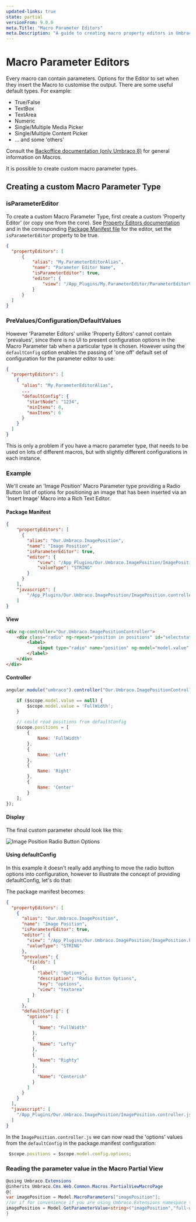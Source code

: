 ```yaml
---
updated-links: true
state: partial
versionFrom: 9.0.0
meta.Title: "Macro Parameter Editors"
meta.Description: "A guide to creating macro property editors in Umbraco"
---
```


# Macro Parameter Editors

Every macro can contain parameters. Options for the Editor to set when they insert the Macro to customise the output. There are some useful default types.  For example:

* True/False
* TextBox
* TextArea
* Numeric
* Single/Multiple Media Picker
* Single/Multiple Content Picker
* ... and some 'others'

Consult the [Backoffice documentation (only Umbraco 8)](../../Fundamentals/Backoffice) for general information on Macros.

It is possible to create custom macro parameter types.

## Creating a custom Macro Parameter Type

### isParameterEditor

To create a custom Macro Parameter Type, first create a custom 'Property Editor' (or copy one from the core). See [Property Editors documentation](../Property-Editors/index.md) and in the corresponding [Package Manifest file](../Property-Editors/package-manifest.md) for the editor, set the `isParameterEditor` property to be true.

```json
{
  "propertyEditors": [
      {
          "alias": "My.ParameterEditorAlias",
          "name": "Parameter Editor Name",
          "isParameterEditor": true,
          "editor": {
              "view": "/App_Plugins/My.ParameterEditor/ParameterEditorView.html"
          }
      }
  ]
}
```

### PreValues/Configuration/DefaultValues

However 'Parameter Editors' unlike 'Property Editors' cannot contain 'prevalues', since there is no UI to present configuration options in the Macro Parameter tab when a particular type is chosen. However using the `defaultConfig` option enables the passing of 'one off' default set of configuration for the parameter editor to use:

```json
{
  "propertyEditors": [
    {
      "alias": "My.ParameterEditorAlias",
      ...
      "defaultConfig": {
        "startNode": "1234",
        "minItems": 0,
        "maxItems": 6
      }
    }
  ]
}

```

This is only a problem if you have a macro parameter type, that needs to be used on lots of different macros, but with slightly different configurations in each instance.

### Example

We'll create an 'Image Position' Macro Parameter type providing a Radio Button list of options for positioning an image that has been inserted via an 'Insert Image' Macro into a Rich Text Editor.

#### Package Manifest

```json
{
    "propertyEditors": [
      {
        "alias": "Our.Umbraco.ImagePosition",
        "name": "Image Position",
        "isParameterEditor": true,
        "editor": {
            "view": "/App_Plugins/Our.Umbraco.ImagePosition/ImagePosition.html",
            "valueType": "STRING"
        }
      }
    ],
    "javascript": [
        "/App_Plugins/Our.Umbraco.ImagePosition/ImagePosition.controller.js"
    ]
}
```

#### View

```html
<div ng-controller="Our.Umbraco.ImagePositionController">
    <div class="radio" ng-repeat="position in positions" id="selectstatus-{{position.Name}}">
        <label>
            <input type="radio" name="position" ng-model="model.value" value="{{position.Name}}">{{position.Name}}
        </label>
    </div>
</div>
```

#### Controller

```javascript
angular.module("umbraco").controller("Our.Umbraco.ImagePositionController", function ($scope) {

    if ($scope.model.value == null) {
        $scope.model.value = 'FullWidth';
    }

    // could read positions from defaultConfig
    $scope.positions = [
        {
            Name: 'FullWidth'
        },
        {
            Name: 'Left'
        },
        {
            Name: 'Right'
        },
        {
            Name: 'Center'
        }
    ];
});
```

#### Display

The final custom parameter should look like this:

![Image Position Radio Button Options](images/image-position-v8.png)

#### Using defaultConfig

In this example it doesn't really add anything to move the radio button options into configuration, however to illustrate the concept of providing defaultConfig, let's do that:

The package manifest becomes:

```json
{
  "propertyEditors": [
    {
      "alias": "Our.Umbraco.ImagePosition",
      "name": "Image Position",
      "isParameterEditor": true,
      "editor": {
        "view": "/App_Plugins/Our.Umbraco.ImagePosition/ImagePosition.html",
        "valueType": "STRING"
      },
      "prevalues": {
        "fields": [
          {
            "label": "Options",
            "description": "Radio Button Options",
            "key": "options",
            "view": "textarea"
          }
        ]
      },
      "defaultConfig": {
        "options": [
          {
            "Name": "FullWidth"
          },
          {
            "Name": "Lefty"
          },
          {
            "Name": "Righty"
          },
          {
            "Name": "Centerish"
          }
        ]
      }
    }
  ],
  "javascript": [
    "/App_Plugins/Our.Umbraco.ImagePosition/ImagePosition.controller.js"
  ]
}
```

In the `ImagePosition.controller.js` we can now read the 'options' values from the `defaultConfig` in the package.manifest configuration:

```javascript
 $scope.positions = $scope.model.config.options;
```

### Reading the parameter value in the Macro Partial View

```csharp
@using Umbraco.Extensions
@inherits Umbraco.Cms.Web.Common.Macros.PartialViewMacroPage
@{
var imagePosition = Model.MacroParameters["imagePosition"];
//or if for convenience if you are using Umbraco.Extensions namespace there is a GetParameterValue extension method, which allows a default value to be specified if the parameter is not provided:
imagePosition = Model.GetParameterValue<string>("imagePosition","full-width");
}
```
